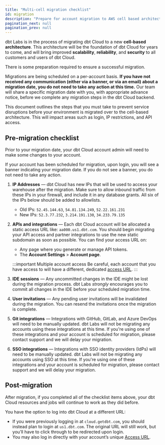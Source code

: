 ```yaml
--- 
title: "Multi-cell migration checklist"
id: migration 
description: "Prepare for account migration to AWS cell based architecture." 
pagination_next: null
pagination_prev: null
---
```


dbt Labs is in the process of migrating dbt Cloud to a new **cell-based architecture**. This architecture will be the foundation of dbt Cloud for years to come, and will bring improved **scalability**, **reliability**, and **security** to all customers and users of dbt Cloud.

There is some preparation required to ensure a successful migration.

Migrations are being scheduled on a per-account basis. **If you have not received any communication (either via a banner, or via an email) about a migration date, you do not need to take any action at this time.** Our team will share a specific migration date with you, with appropriate advance notice, before we complete any migration steps in the dbt Cloud backend.

This document outlines the steps that you must take to prevent service disruptions before your environment is migrated over to the cell-based architecture. This will impact areas such as login, IP restrictions, and API access. 

## Pre-migration checklist

Prior to your migration date, your dbt Cloud account admin will need to make some changes to your account.

If your account has been scheduled for migration, upon login, you will see a banner indicating your migration date. If you do not see a banner, you do not need to take any action.

1. **IP Addresses** &mdash; dbt Cloud has new IPs that will be used to access your warehouse after the migration. Make sure to allow inbound traffic from these IPs in your firewall, and include it in any database grants. All six of the IPs below should be added to allowlists.
    * Old IPs: `52.45.144.63`, `54.81.134.249`, `52.22.161.231`
    * New IPs: `52.3.77.232`, `3.214.191.130`, `34.233.79.135`
2. **APIs and integrations** &mdash; Each dbt Cloud account will be allocated a static access URL like: `aa000.us1.dbt.com`. You should begin migrating your API access and partner integrations to use the new static subdomain as soon as possible. You can find your access URL on:
    * Any page where you generate or manage API tokens.
    * The **Account Settings** > **Account page**.
        
    :::important Multiple account access
    Be careful, each account that you have access to will have a different, dedicated [access URL](https://next.docs.getdbt.com/docs/cloud/about-cloud/access-regions-ip-addresses#accessing-your-account).
    :::

3. **IDE sessions** &mdash; Any uncommitted changes in the IDE might be lost during the migration process. dbt Labs _strongly_ encourages you to commit all changes in the IDE before your scheduled migration time.
4. **User invitations** &mdash; Any pending user invitations will be invalidated during the migration. You can resend the invitations once the migration is complete.
5. **Git integrations** &mdash; Integrations with GitHub, GitLab, and Azure DevOps will need to be manually updated. dbt Labs will not be migrating any accounts using these integrations at this time. If you're using one of these integrations and your account is scheduled for migration, please contact support and we will delay your migration.
6. **SSO integrations** &mdash; Integrations with SSO identity providers (IdPs) will need to be manually updated. dbt Labs will not be migrating any accounts using SSO at this time. If you're using one of these integrations and your account is scheduled for migration, please contact support and we will delay your migration.

## Post-migration

After migration, if you completed all of the checklist items above, your dbt Cloud resources and jobs will continue to work as they did before. 

You have the option to log into dbt Cloud at a different URL:
 * If you were previously logging in at `cloud.getdbt.com`, you should instead plan to login at `us1.dbt.com`. The original URL will still work, but you’ll have to click through to be redirected upon login.
 * You may also log in directly with your account’s unique [Access URL](https://next.docs.getdbt.com/docs/cloud/about-cloud/access-regions-ip-addresses#accessing-your-account).